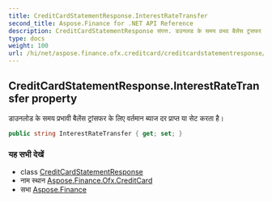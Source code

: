 ```yaml
---
title: CreditCardStatementResponse.InterestRateTransfer
second_title: Aspose.Finance for .NET API Reference
description: CreditCardStatementResponse संपत्त. डउनलड के समय प्रभव बैलेंस ट्रंसफर के लए वर्तमन ब्यज दर प्रप्त य सेट करत है
type: docs
weight: 100
url: /hi/net/aspose.finance.ofx.creditcard/creditcardstatementresponse/interestratetransfer/
---
```

## CreditCardStatementResponse.InterestRateTransfer property

डाउनलोड के समय प्रभावी बैलेंस ट्रांसफर के लिए वर्तमान ब्याज दर प्राप्त या सेट करता है।

```csharp
public string InterestRateTransfer { get; set; }
```

### यह सभी देखें

* class [CreditCardStatementResponse](../)
* नाम स्थान [Aspose.Finance.Ofx.CreditCard](../../creditcardstatementresponse/)
* सभा [Aspose.Finance](../../../)


